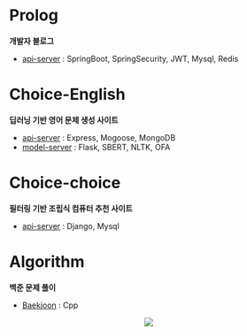 Prolog
====
__개발자 블로그__
* [api-server](https://github.com/bodyMist/prolog) : SpringBoot, SpringSecurity, JWT, Mysql, Redis

Choice-English
====
__딥러닝 기반 영어 문제 생성 사이트__
* [api-server](https://github.com/bodyMist/chois-english-back) : Express, Mogoose, MongoDB
* [model-server](https://github.com/bodyMist/chois-english-model) : Flask, SBERT, NLTK, OFA

Choice-choice
====
__필터링 기반 조립식 컴퓨터 추천 사이트__
* [api-server](https://github.com/bodyMist/chois-choice/tree/main/back) : Django, Mysql

Algorithm
====
__백준 문제 풀이__
* [Baekjoon](https://github.com/bodyMist/Algorithm) : Cpp

<div align="center">
  <img src="https://github-readme-stats.vercel.app/api/top-langs/?username=bodyMist&layout=compact"><br><br>
 </div>

